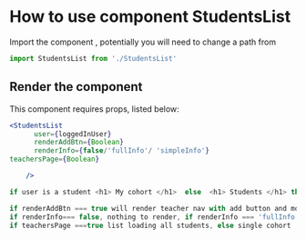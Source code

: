 # How to use component StudentsList

Import the component , potentially you will need to change a path from

```js
import StudentsList from './StudentsList'
```

## Render the component

This component requires props, listed below:

```jsx
<StudentsList
      user={loggedInUser}
      renderAddBtn={Boolean}
      renderInfo={false/'fullInfo'/ 'simpleInfo'}
teachersPage={Boolean}

    />

if user is a student <h1> My cohort </h1>  else  <h1> Students </h1> this handled in the component depending on the logged in user.

if renderAddBtn === true will render teacher nav with add button and more button else null.
if renderInfo=== false, nothing to render, if renderInfo === 'fullInfo' displayed cohort name, id, start date and end date, else info without dates.
if teachersPage ===true list loading all students, else single cohort


```

